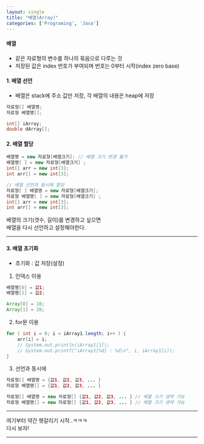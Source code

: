 ```yaml
---
layout: single
title: "배열(Array)"
categories: ['Programing', 'Java']
---
```

   
#### 배열
* 같은 자료형의 변수를 하나의 묶음으로 다루는 것   
* 저장된 값은 index 번호가 부여되며 번호는 0부터 시작(index zero base)   
   
#### 1. 배열 선언
* 배열은 stack에 주소 값만 저장, 각 배열의 내용은 heap에 저장   
   
``` java
자료형[] 배열명;
자료형 배열명[];

int[] iArray;
double dArray[];
```   

#### 2. 배열 할당
``` java
배열명 = new 자료형[배열크기]; // 배열 크기 변경 불가
배열명[ ] = new 자료형[배열크기] ;
int[] arr = new int[3];
int arr[] = new int[3];

// 배열 선언과 동시에 할당
자료형[ ] 배열명 = new 자료형[배열크기];
자료형 배열명[ ] = new 자료형[배열크기] ;
int[] arr = new int[3];
int arr[] = new int[3];
```   
배열의 크기(갯수, 길이)를 변경하고 싶으면   
배열을 다시 선언하고 설정해야한다.   
   
***
#### 3. 배열 초기화
* 초기화 : 값 저장(설정)   

1) 인덱스 이용
``` java
배열명[0] = 값1;
배열명[1] = 값2;

Array[0] = 10;
Array[1] = 20;
```   
   
2) for문 이용
``` java
for ( int i = 0; i < iArray1.length; i++ ) {
    arr[i] = i;
    // System.out.println(iArray1[1]);
    // System.out.printf("iArray1[%d] : %d\n", i, iArray1[i]);
}
```   
   
3) 선언과 동시에   
``` java
자료형[] 배열명 = {값1, 값2, 값3, ... }
자료형 배열명[] = {값1, 값2, 값3, ... }

자료형[] 배열명 = new 자료형[] {값1, 값2, 값3, ... } // 배열 크기 생략 가능
자료형 배열명[] = new 자료형[] {값1, 값2, 값3, ... } // 배열 크기 생략 가능
```   

***
여기부터 약간 헷갈리기 시작..ㅋㅋㅋ   
다시 보자!   

   
***
